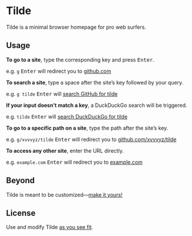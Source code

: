 # Tilde

Tilde is a minimal browser homepage for pro web surfers.

## Usage

**To go to a site**, type the corresponding key and press <kbd>Enter</kbd>.

e.g. `g` <kbd>Enter</kbd> will redirect you to [github.com](https://github.com)

**To search a site**, type a space after the site&rsquo;s key followed by your
query.

e.g. `g tilde` <kbd>Enter</kbd> will
[search GitHub for tilde](https://github.com/search?q=tilde)

**If your input doesn&rsquo;t match a key**, a DuckDuckGo search will be
triggered.

e.g. `tilde` <kbd>Enter</kbd> will
[search DuckDuckGo for tilde](https://duckduckgo.com/?q=tilde)

**To go to a specific path on a site**, type the path after the site&rsquo;s
key.

e.g. `g/xvvvyz/tilde` <kbd>Enter</kbd> will redirect you to
[github.com/xvvvyz/tilde](https://github.com/xvvvyz/tilde)

**To access any other site**, enter the URL directly.

e.g. `example.com` <kbd>Enter</kbd> will redirect you to
[example.com](https://example.com)

## Beyond

Tilde is meant to be customized&mdash;[make it yours!](index.html)

## License

Use and modify Tilde [as you see fit](UNLICENSE).
